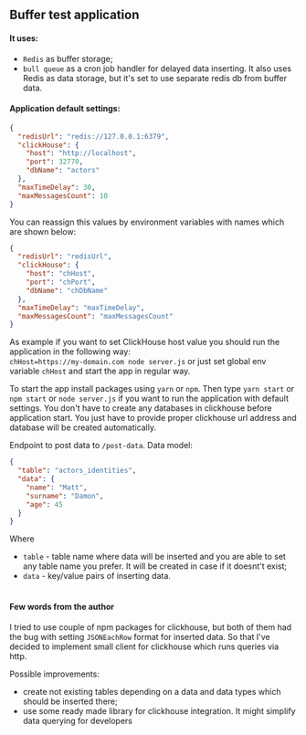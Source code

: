 ## Buffer test application

#### It uses:
- `Redis` as buffer storage;
- `bull queue` as a cron job handler for delayed data inserting. It also uses Redis as data storage, but it's set to use
separate redis db from buffer data.

#### Application default settings:
```json
{
  "redisUrl": "redis://127.0.0.1:6379",
  "clickHouse": {
    "host": "http://localhost",
    "port": 32770,
    "dbName": "actors"
  },
  "maxTimeDelay": 30,
  "maxMessagesCount": 10
}
```
You can reassign this values by environment variables with names which are shown below: 
```json
{
  "redisUrl": "redisUrl",
  "clickHouse": {
    "host": "chHost",
    "port": "chPort",
    "dbName": "chDbName"
  },
  "maxTimeDelay": "maxTimeDelay",
  "maxMessagesCount": "maxMessagesCount"
}
```

As example if you want to set ClickHouse host value you should run the application in the following way:  
`chHost=https://my-domain.com node server.js` or just set global env variable `chHost` and start the app in regular way.

To start the app install packages using `yarn` or `npm`. Then type `yarn start` or `npm start` or `node server.js` if
you want to run the application with default settings. You don't have to create any databases in clickhouse before
application start. You just have to provide proper clickhouse url address and database will be created automatically. 

Endpoint to post data to `/post-data`.
Data model: 
```json
{
  "table": "actors_identities",
  "data": {
    "name": "Matt",
    "surname": "Damon",
    "age": 45
  }
}
```
Where 
- `table` - table name where data will be inserted and you are able to set any table name you prefer. It will be
created in case if it doesnt't exist;
- `data` - key/value pairs of inserting data.
<br><br>

#### Few words from the author
I tried to use couple of npm packages for clickhouse, but both of them had the bug with setting `JSONEachRow` format
for inserted data. So that I've decided to implement small client for clickhouse which runs queries via http.

Possible improvements:
- create not existing tables depending on a data and data types which should be inserted there;
- use some ready made library for clickhouse integration. It might simplify data querying for developers
